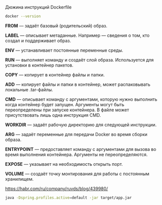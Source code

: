 Дюжина инструкций Dockerfile

```bash
docker --version
```

**FROM** — задаёт базовый (родительский) образ.

**LABEL** — описывает метаданные. Например — сведения о том, кто создал и поддерживает образ.

**ENV** — устанавливает постоянные переменные среды.

**RUN** — выполняет команду и создаёт слой образа. Используется для установки в контейнер пакетов.

**COPY** — копирует в контейнер файлы и папки.

**ADD** — копирует файлы и папки в контейнер, может распаковывать локальные .tar-файлы.

**CMD** — описывает команду с аргументами, которую нужно выполнить когда контейнер будет запущен. Аргументы могут быть переопределены при запуске контейнера. В файле может присутствовать лишь одна инструкция CMD.

**WORKDIR** — задаёт рабочую директорию для следующей инструкции.

**ARG** — задаёт переменные для передачи Docker во время сборки образа.

**ENTRYPOINT** — предоставляет команду с аргументами для вызова во время выполнения контейнера. Аргументы не переопределяются.

**EXPOSE** — указывает на необходимость открыть порт.

**VOLUME** — создаёт точку монтирования для работы с постоянным хранилищем.

https://habr.com/ru/company/ruvds/blog/439980/


```bash
java -Dspring.profiles.active=default -jar target/app.jar 
```